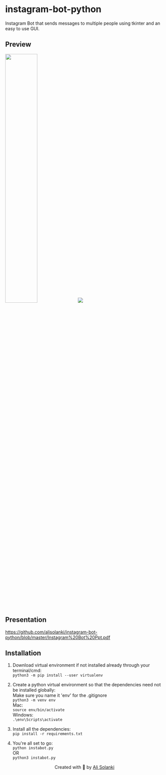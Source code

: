 # instagram-bot-python
Instagram Bot that sends messages to multiple people using tkinter and an easy to use GUI.

## Preview
<img width=45% src="https://github.com/alisolanki/instagram-bot-python/blob/master/2.png"/>
<img src="https://github.com/alisolanki/instagram-bot-python/blob/master/1.png"/>

## Presentation
<embed>https://github.com/alisolanki/instagram-bot-python/blob/master/Instagram%20Bot%20Ppt.pdf</embed>

## Installation
1. Download virtual environment if not installed already through your terminal/cmd:
<br/>`python3 -m pip install --user virtualenv`

2. Create a python virtual environment so that the dependencies need not be installed globally:
<br/>Make sure you name it 'env' for the .gitignore
<br/>`python3 -m venv env`
<br/>Mac:
<br/>`source env/bin/activate`
<br/>Windows:
<br/>`.\env\Scripts\activate`

3. Install all the dependencies:
<br/>`pip install -r requirements.txt`

4. You're all set to go:
<br/>`python instabot.py`
<br/> OR
<br/>`python3 instabot.py`

<div align=center>
 Created with 💜 by <a href="https://www.buymeacoffee.com/alisolanki">Ali Solanki</a>
</div>
